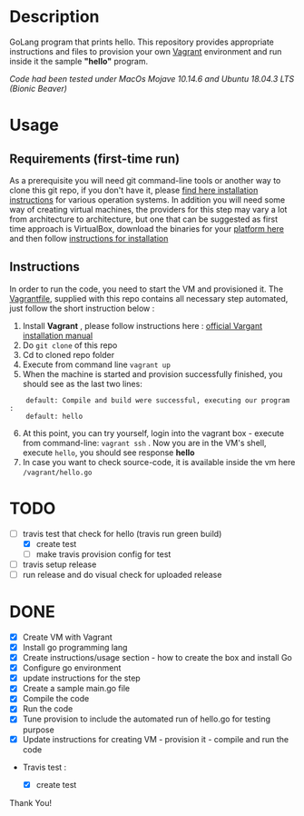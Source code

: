 # Description

GoLang program that prints hello. This repository provides appropriate instructions and files to provision your own [Vagrant](https://www.vagrantup.com/) environment and run inside it the sample **"hello"** program. 

*Code had been tested under MacOs Mojave 10.14.6 and Ubuntu 18.04.3 LTS (Bionic Beaver)*


# Usage

## Requirements (first-time run)
As a prerequisite you will need git command-line tools or another way to clone this git repo, if you don't have it, please [find here installation instructions](https://git-scm.com/book/en/v2/Getting-Started-Installing-Git) for various operation systems. In addition you will need some way of creating virtual machines, the providers for this step may vary a lot from architecture to architecture, but one that can be suggested as first time approach is VirtualBox, download the binaries for your [platform here](https://www.virtualbox.org/wiki/Downloads) and then follow [instructions for installation](https://www.virtualbox.org/manual/ch02.html)

## Instructions

In order to run the code, you need to start the VM and provisioned it. The [Vagrantfile](Vagrantfile), supplied with this repo contains all necessary step automated, just follow the short instruction below :

1. Install **Vagrant** , please follow instructions here : [official Vargant installation manual](https://www.vagrantup.com/docs/installation/)
2. Do ``git clone`` of this repo
3. Cd to cloned repo folder 
4. Execute from command line ``vagrant up``
5. When the machine is started and provision successfully finished, you should see as the last two lines: 
```
    default: Compile and build were successful, executing our program : 
    default: hello
```
6. At this point, you can try yourself, login into the vagrant box - execute from command-line: ```vagrant ssh```
. Now you are in the VM's shell, execute  ```hello```, you should see response **hello**
7. In case you want to check source-code, it is available inside the vm here ```/vagrant/hello.go```


# TODO 

- [ ] travis test that check for hello (travis run green build)
  - [x] create test
  - [ ] make travis provision config for test
- [ ] travis setup release
- [ ] run release and do visual check for uploaded release

# DONE

- [x] Create VM with Vagrant
- [x] Install go programming lang
- [x] Create instructions/usage section - how to create the box and install Go
- [x] Configure go environment
- [x] update instructions for the step
- [x] Create a sample main.go file
- [x] Compile the code
- [x] Run the code
- [x] Tune provision to include the automated run of hello.go for testing purpose
- [X] Update instructions for creating VM - provision it - compile and run the code
- Travis test : 
  - [x] create test


Thank You! 